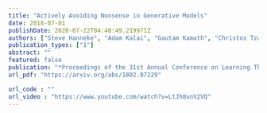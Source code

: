 ```yaml
---
title: "Actively Avoiding Nonsense in Generative Models"
date: 2018-07-01
publishDate: 2020-07-22T04:40:49.219971Z
authors: ["Steve Hanneke", "Adam Kalai", "Gautam Kamath", "Christos Tzamos"]
publication_types: ["1"]
abstract: ""
featured: false
publication: "*Proceedings of the 31st Annual Conference on Learning Theory* (COLT 2018)"
url_pdf: "https://arxiv.org/abs/1802.07229"

url_code : ""
url_video : "https://www.youtube.com/watch?v=LtJh8unV2VQ"
---
```


